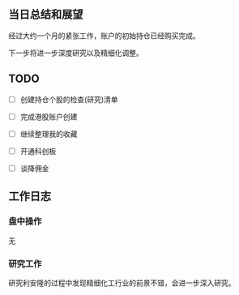 ## 当日总结和展望

经过大约一个月的紧张工作，账户的初始持仓已经购买完成。

下一步将进一步深度研究以及精细化调整。

## TODO

- [ ] 创建持仓个股的检查(研究)清单
- [ ] 完成港股账户创建
- [ ] 继续整理我的收藏
- [ ] 开通科创板
- [ ] 谈降佣金



## 工作日志

### 盘中操作

无

### 研究工作

研究利安隆的过程中发现精细化工行业的前景不错，会进一步深入研究。


